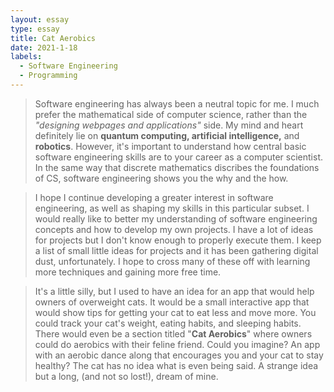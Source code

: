 ```yaml
---
layout: essay
type: essay
title: Cat Aerobics
date: 2021-1-18
labels:
  - Software Engineering
  - Programming
---
```

>Software engineering has always been a neutral topic for me. I much prefer the mathematical side of computer science, rather than the *"designing webpages and applications"* side. My mind and heart definitely lie on **quantum computing, artificial intelligence,** and **robotics**. However, it's important to understand how central basic software engineering skills are to your career as a computer scientist. In the same way that discrete mathematics discribes the foundations of CS, software engineering shows you the why and the how.

>I hope I continue developing a greater interest in software engineering, as well as shaping my skills in this particular subset. 
I would really like to better my understanding of software engineering concepts and how to develop my own projects. I have a lot of ideas for projects but I don't know enough to properly execute them. I keep a list of small little ideas for projects and it has been gathering digital dust, unfortunately. I hope to cross many of these off with learning more techniques and gaining more free time.

>It's a little silly, but I used to have an idea for an app that would help owners of overweight cats. It would be a small interactive app that would
show tips for getting your cat to eat less and move more. You could track your cat's weight, eating habits, and sleeping habits. There would even be a 
section titled "**Cat Aerobics**" where owners could do aerobics with their feline friend. Could you imagine? An app with an aerobic dance along
that encourages you and your cat to stay healthy? The cat has no idea what is even being said. A strange idea but a long, (and not so lost!), dream of mine. 
